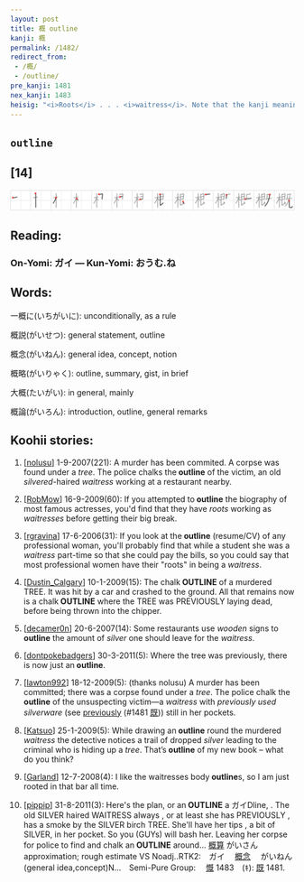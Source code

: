 ```yaml
---
layout: post
title: 概 outline
kanji: 概
permalink: /1482/
redirect_from:
 - /概/
 - /outline/
pre_kanji: 1481
nex_kanji: 1483
heisig: "<i>Roots</i> . . . <i>waitress</i>. Note that the kanji meaning of the two primitives to the right is not used here because we shall later meet a primitive meaning <i>beforehand</i> and want to preempt any confusion. The same holds true in the following frame."
---
```


## `outline`

## [14]

<div class="stroke"><img src="../images/E6A682.png" /></div>

## Reading:

### On-Yomi: ガイ &mdash; Kun-Yomi: おうむ.ね

## Words:

一概に(いちがいに): unconditionally, as a rule

概説(がいせつ): general statement, outline

概念(がいねん): general idea, concept, notion

概略(がいりゃく): outline, summary, gist, in brief

大概(たいがい): in general, mainly

概論(がいろん): introduction, outline, general remarks

## Koohii stories:

1) [<a href="http://kanji.koohii.com/profile/nolusu">nolusu</a>] 1-9-2007(221): A murder has been commited. A corpse was found under a <em>tree</em>. The police chalks the<strong> outline</strong> of the victim, an old <em>silvered</em>-haired <em>waitress</em> working at a restaurant nearby. 

2) [<a href="http://kanji.koohii.com/profile/RobMow">RobMow</a>] 16-9-2009(60): If you attempted to<strong> outline</strong> the biography of most famous actresses, you&#039;d find that they have <em>roots</em> working as <em>waitresses</em> before getting their big break. 

3) [<a href="http://kanji.koohii.com/profile/rgravina">rgravina</a>] 17-6-2006(31): If you look at the<strong> outline</strong> (resume/CV) of any professional woman, you&#039;ll probably find that while a student she was a <em>waitress</em> part-time so that she could pay the bills, so you could say that most professional women have their &quot;roots&quot; in being a <em>waitress</em>. 

4) [<a href="http://kanji.koohii.com/profile/Dustin_Calgary">Dustin_Calgary</a>] 10-1-2009(15): The chalk<strong> OUTLINE</strong> of a murdered TREE. It was hit by a car and crashed to the ground. All that remains now is a chalk<strong> OUTLINE</strong> where the TREE was PREVIOUSLY laying dead, before being thrown into the chipper. 

5) [<a href="http://kanji.koohii.com/profile/decamer0n">decamer0n</a>] 20-6-2007(14): Some restaurants use <em>wooden</em> signs to<strong> outline</strong> the amount of <em>silver</em> one should leave for the <em>waitress</em>. 

6) [<a href="http://kanji.koohii.com/profile/dontpokebadgers">dontpokebadgers</a>] 30-3-2011(5): Where the tree was previously, there is now just an<strong> outline</strong>. 

7) [<a href="http://kanji.koohii.com/profile/lawton992">lawton992</a>] 18-12-2009(5): (thanks nolusu) A murder has been committed; there was a corpse found under a <em>tree</em>. The police chalk the<strong> outline</strong> of the unsuspecting victim—a <em>waitress</em> with <em>previously used silverware</em> (see <a href="../1481">previously</a> <span class="index">(#1481 <a href="http://jisho.org/kanji/details/既">既</a>)</span>) still in her pockets. 

8) [<a href="http://kanji.koohii.com/profile/Katsuo">Katsuo</a>] 25-1-2009(5): While drawing an<strong> outline</strong> round the murdered <em>waitress</em> the detective notices a trail of dropped <em>silver</em> leading to the criminal who is hiding up a <em>tree</em>. That’s<strong> outline</strong> of my new book – what do you think? 

9) [<a href="http://kanji.koohii.com/profile/Garland">Garland</a>] 12-7-2008(4): I like the waitresses body<strong> outline</strong>s, so I am just rooted in that bar all time. 

10) [<a href="http://kanji.koohii.com/profile/pippip">pippip</a>] 31-8-2011(3): Here&#039;s the plan, or an<strong> OUTLINE</strong> a ガイDline, . The old SILVER haired WAITRESS always , or at least she has PREVIOUSLY , has a smoke by the SILVER birch TREE. She&#039;ll have her tips , a bit of SILVER, in her pocket. So you (GUYs) will bash her. Leaving her corpse for police to find and chalk an<strong> OUTLINE</strong> around...  <a href="http://jisho.org/kanji/details/概算">概算</a>   がいさん approximation; rough estimate VS Noadj..RTK2:　ガイ　  <a href="http://jisho.org/kanji/details/概念">概念</a>  　がいねん(general idea,concept)N…　Semi-Pure Group:　  <a href="http://jisho.org/kanji/details/慨">慨</a>  1483　(ｷ):   <a href="http://jisho.org/kanji/details/既">既</a>  1481. 
